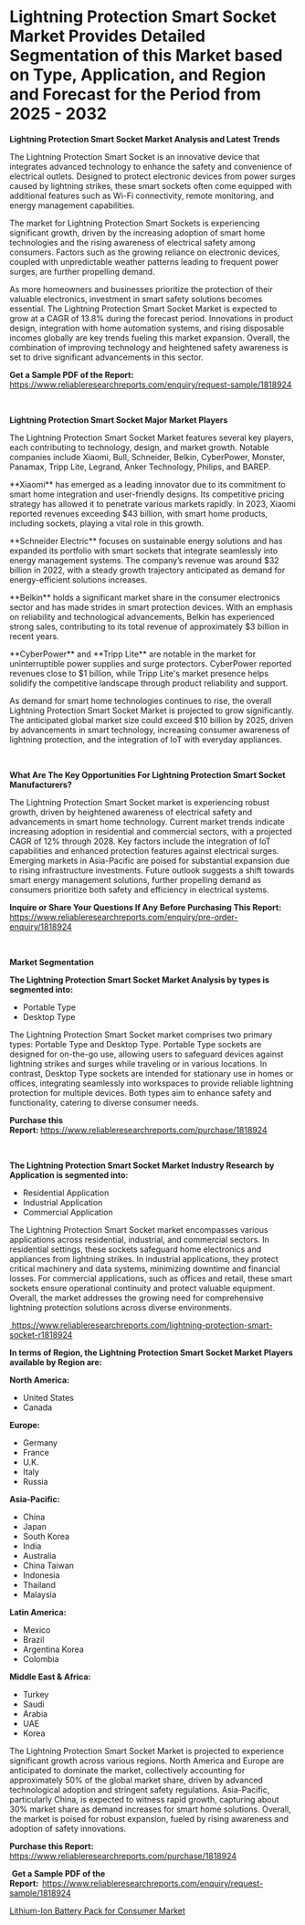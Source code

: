 <p><h1>Lightning Protection Smart Socket Market Provides Detailed Segmentation of this Market based on Type, Application, and Region and Forecast for the Period from 2025 - 2032</h1></p><p><strong>Lightning Protection Smart Socket Market Analysis and Latest Trends</strong></p>
<p><p>The Lightning Protection Smart Socket is an innovative device that integrates advanced technology to enhance the safety and convenience of electrical outlets. Designed to protect electronic devices from power surges caused by lightning strikes, these smart sockets often come equipped with additional features such as Wi-Fi connectivity, remote monitoring, and energy management capabilities. </p><p>The market for Lightning Protection Smart Sockets is experiencing significant growth, driven by the increasing adoption of smart home technologies and the rising awareness of electrical safety among consumers. Factors such as the growing reliance on electronic devices, coupled with unpredictable weather patterns leading to frequent power surges, are further propelling demand. </p><p>As more homeowners and businesses prioritize the protection of their valuable electronics, investment in smart safety solutions becomes essential. The Lightning Protection Smart Socket Market is expected to grow at a CAGR of 13.8% during the forecast period. Innovations in product design, integration with home automation systems, and rising disposable incomes globally are key trends fueling this market expansion. Overall, the combination of improving technology and heightened safety awareness is set to drive significant advancements in this sector.</p></p>
<p><strong>Get a Sample PDF of the Report:&nbsp;</strong> <a href="https://www.reliableresearchreports.com/enquiry/request-sample/1818924?utm_campaign=2203&utm_medium=2&utm_source=Github&utm_content=ia&utm_term=05042025&utm_id=lightning-protection-smart-socket">https://www.reliableresearchreports.com/enquiry/request-sample/1818924</a></p>
<p>&nbsp;</p>
<p><strong>Lightning Protection Smart Socket Major Market Players</strong></p>
<p><p>The Lightning Protection Smart Socket Market features several key players, each contributing to technology, design, and market growth. Notable companies include Xiaomi, Bull, Schneider, Belkin, CyberPower, Monster, Panamax, Tripp Lite, Legrand, Anker Technology, Philips, and BAREP. </p><p>**Xiaomi** has emerged as a leading innovator due to its commitment to smart home integration and user-friendly designs. Its competitive pricing strategy has allowed it to penetrate various markets rapidly. In 2023, Xiaomi reported revenues exceeding $43 billion, with smart home products, including sockets, playing a vital role in this growth.</p><p>**Schneider Electric** focuses on sustainable energy solutions and has expanded its portfolio with smart sockets that integrate seamlessly into energy management systems. The company’s revenue was around $32 billion in 2022, with a steady growth trajectory anticipated as demand for energy-efficient solutions increases.</p><p>**Belkin** holds a significant market share in the consumer electronics sector and has made strides in smart protection devices. With an emphasis on reliability and technological advancements, Belkin has experienced strong sales, contributing to its total revenue of approximately $3 billion in recent years.</p><p>**CyberPower** and **Tripp Lite** are notable in the market for uninterruptible power supplies and surge protectors. CyberPower reported revenues close to $1 billion, while Tripp Lite's market presence helps solidify the competitive landscape through product reliability and support.</p><p>As demand for smart home technologies continues to rise, the overall Lightning Protection Smart Socket Market is projected to grow significantly. The anticipated global market size could exceed $10 billion by 2025, driven by advancements in smart technology, increasing consumer awareness of lightning protection, and the integration of IoT with everyday appliances.</p></p>
<p>&nbsp;</p>
<p><strong>What Are The Key Opportunities For Lightning Protection Smart Socket Manufacturers?</strong></p>
<p><p>The Lightning Protection Smart Socket market is experiencing robust growth, driven by heightened awareness of electrical safety and advancements in smart home technology. Current market trends indicate increasing adoption in residential and commercial sectors, with a projected CAGR of 12% through 2028. Key factors include the integration of IoT capabilities and enhanced protection features against electrical surges. Emerging markets in Asia-Pacific are poised for substantial expansion due to rising infrastructure investments. Future outlook suggests a shift towards smart energy management solutions, further propelling demand as consumers prioritize both safety and efficiency in electrical systems.</p></p>
<p><strong>Inquire or Share Your Questions If Any Before Purchasing This Report:</strong> <a href="https://www.reliableresearchreports.com/enquiry/pre-order-enquiry/1818924?utm_campaign=2203&utm_medium=2&utm_source=Github&utm_content=ia&utm_term=05042025&utm_id=lightning-protection-smart-socket">https://www.reliableresearchreports.com/enquiry/pre-order-enquiry/1818924</a></p>
<p>&nbsp;</p>
<p><strong>Market Segmentation</strong></p>
<p><strong>The Lightning Protection Smart Socket Market Analysis by types is segmented into:</strong></p>
<p><ul><li>Portable Type</li><li>Desktop Type</li></ul></p>
<p><p>The Lightning Protection Smart Socket market comprises two primary types: Portable Type and Desktop Type. Portable Type sockets are designed for on-the-go use, allowing users to safeguard devices against lightning strikes and surges while traveling or in various locations. In contrast, Desktop Type sockets are intended for stationary use in homes or offices, integrating seamlessly into workspaces to provide reliable lightning protection for multiple devices. Both types aim to enhance safety and functionality, catering to diverse consumer needs.</p></p>
<p><strong>Purchase this Report:&nbsp;</strong><a href="https://www.reliableresearchreports.com/purchase/1818924?utm_campaign=2203&utm_medium=2&utm_source=Github&utm_content=ia&utm_term=05042025&utm_id=lightning-protection-smart-socket">https://www.reliableresearchreports.com/purchase/1818924</a></p>
<p>&nbsp;</p>
<p><strong>The Lightning Protection Smart Socket Market Industry Research by Application is segmented into:</strong></p>
<p><ul><li>Residential Application</li><li>Industrial Application</li><li>Commercial Application</li></ul></p>
<p><p>The Lightning Protection Smart Socket market encompasses various applications across residential, industrial, and commercial sectors. In residential settings, these sockets safeguard home electronics and appliances from lightning strikes. In industrial applications, they protect critical machinery and data systems, minimizing downtime and financial losses. For commercial applications, such as offices and retail, these smart sockets ensure operational continuity and protect valuable equipment. Overall, the market addresses the growing need for comprehensive lightning protection solutions across diverse environments.</p></p>
<p><a href="https://www.reliableresearchreports.com/lightning-protection-smart-socket-r1818924?utm_campaign=2203&utm_medium=2&utm_source=Github&utm_content=ia&utm_term=05042025&utm_id=lightning-protection-smart-socket">&nbsp;https://www.reliableresearchreports.com/lightning-protection-smart-socket-r1818924</a></p>
<p><strong>In terms of Region, the Lightning Protection Smart Socket Market Players available by Region are:</strong></p>
<p>
    <p> <strong> North America: </strong>
        <ul>
            <li>United States</li>
            <li>Canada</li>
        </ul>
        </p> 
    <p> <strong> Europe: </strong>
        <ul>
            <li>Germany</li>
            <li>France</li>
            <li>U.K.</li>
            <li>Italy</li>
            <li>Russia</li>
        </ul>
        </p> 
    <p> <strong> Asia-Pacific: </strong>
        <ul>
            <li>China</li>
            <li>Japan</li>
            <li>South Korea</li>
            <li>India</li>
            <li>Australia</li>
            <li>China Taiwan</li>
            <li>Indonesia</li>
            <li>Thailand</li>
            <li>Malaysia</li>
        </ul>
        </p> 
    <p> <strong> Latin America: </strong>
        <ul>
            <li>Mexico</li>
            <li>Brazil</li>
            <li>Argentina Korea</li>
            <li>Colombia</li>
        </ul>
        </p> 
    <p> <strong> Middle East & Africa: </strong>
        <ul>
            <li>Turkey</li>
            <li>Saudi</li>
            <li>Arabia</li>
            <li>UAE</li>
            <li>Korea</li>
        </ul>
    </p>
    </p>
<p><p>The Lightning Protection Smart Socket Market is projected to experience significant growth across various regions. North America and Europe are anticipated to dominate the market, collectively accounting for approximately 50% of the global market share, driven by advanced technological adoption and stringent safety regulations. Asia-Pacific, particularly China, is expected to witness rapid growth, capturing about 30% market share as demand increases for smart home solutions. Overall, the market is poised for robust expansion, fueled by rising awareness and adoption of safety innovations.</p></p>
<p><strong>Purchase this Report: </strong><a href="https://www.reliableresearchreports.com/purchase/1818924?utm_campaign=2203&utm_medium=2&utm_source=Github&utm_content=ia&utm_term=05042025&utm_id=lightning-protection-smart-socket">https://www.reliableresearchreports.com/purchase/1818924</a></p>
<p>&nbsp;<strong>Get a Sample PDF of the Report:&nbsp;&nbsp;</strong><a href="https://www.reliableresearchreports.com/enquiry/request-sample/1818924?utm_campaign=2203&utm_medium=2&utm_source=Github&utm_content=ia&utm_term=05042025&utm_id=lightning-protection-smart-socket">https://www.reliableresearchreports.com/enquiry/request-sample/1818924</a></p>
<p><strong></strong></p>
<p><p><a href="https://github.com/AshikRahman991/Market-Research-Report-List-2/blob/main/lithium-ion-battery-pack-for-consumer-market.md?utm_campaign=2203&utm_medium=2&utm_source=Github&utm_content=ia&utm_term=05042025&utm_id=lightning-protection-smart-socket">Lithium-Ion Battery Pack for Consumer Market</a></p></p>